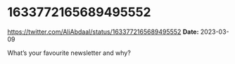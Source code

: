 # 1633772165689495552
https://twitter.com/AliAbdaal/status/1633772165689495552
**Date:** 2023-03-09

What’s your favourite newsletter and why?
